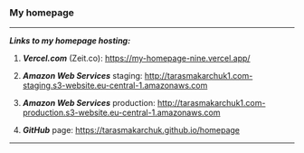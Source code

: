 ### My homepage
___
***Links to my homepage hosting:***

1. ***Vercel.com*** (Zeit.co): https://my-homepage-nine.vercel.app/

2. ***Amazon Web Services*** staging: http://tarasmakarchuk1.com-staging.s3-website.eu-central-1.amazonaws.com

3. ***Amazon Web Services*** production: http://tarasmakarchuk1.com-production.s3-website.eu-central-1.amazonaws.com

4. ***GitHub*** page: https://tarasmakarchuk.github.io/homepage

___
